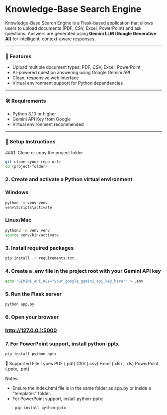 # Knowledge-Base Search Engine

Knowledge-Base Search Engine is a Flask-based application that allows users to upload documents (PDF, CSV, Excel, PowerPoint) and ask questions. Answers are generated using **Gemini LLM (Google Generative AI)** for intelligent, context-aware responses.

---

### 📸 Features

- Upload multiple document types: PDF, CSV, Excel, PowerPoint  
- AI-powered question answering using Google Gemini API  
- Clean, responsive web interface  
- Virtual environment support for Python dependencies  

---

### 🛠️ Requirements

- Python 3.10 or higher  
- Gemini API Key from Google  
- Virtual environment recommended  

---

### 🚀 Setup Instructions

###1. Clone or copy the project folder
```bash
git clone <your-repo-url>
cd <project-folder>
```
### 2. Create and activate a Python virtual environment
### Windows
```bash
python -m venv venv
venv\Scripts\activate
```
### Linux/Mac
```bash
python3 -m venv venv
source venv/bin/activate
```
### 3. Install required packages
```bash
pip install -r requirements.txt
```
### 4. Create a .env file in the project root with your Gemini API key
```bash
echo 'GEMINI_API_KEY="your_google_gemini_api_key_here"' > .env
```
### 5. Run the Flask server
```bash
python app.py
```
### 6. Open your browser
### http://127.0.0.1:5000

### 7. For PowerPoint support, install python-pptx
```bash
pip install python-pptx
```
📂 Supported File Types
PDF (.pdf)
CSV (.csv)
Excel (.xlsx, .xls)
PowerPoint (.pptx, .ppt)

Notes:
- Ensure the index.html file is in the same folder as app.py or inside a "templates" folder.
- For PowerPoint support, install python-pptx:
  ```bash
   pip install python-pptx
  ```



